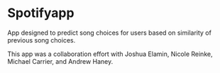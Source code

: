 # Spotifyapp

App designed to predict song choices for users based on similarity of previous song choices.

This app was a collaboration effort with Joshua Elamin, Nicole Reinke, Michael Carrier, and Andrew Haney.
